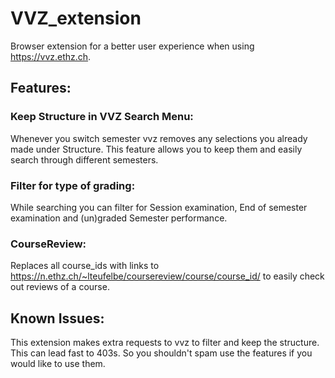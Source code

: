 # VVZ_extension  
Browser extension for a better user experience when using https://vvz.ethz.ch.  

## Features:  

### Keep Structure in VVZ Search Menu:  
Whenever you switch semester vvz removes any selections you already made under Structure. This feature allows you to keep them and easily search through different semesters.  

### Filter for type of grading:  
While searching you can filter for Session examination, End of semester examination and (un)graded Semester performance.

### CourseReview:  
Replaces all course_ids with links to https://n.ethz.ch/~lteufelbe/coursereview/course/course_id/ to easily check out reviews of a  course.  

## Known Issues:  
This extension makes extra requests to vvz to filter and keep the structure. This can lead fast to 403s. So you shouldn't spam use the features if you would like to use them.
